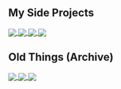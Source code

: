 

## My Side Projects

<a href="https://github.com/GKerfImf/DePuzzle">
  <img align="center" src="https://github-readme-stats.vercel.app/api/pin/?username=GKerfImf&repo=DePuzzle" />
</a>
<a href="https://github.com/GKerfImf/rustgrad">
  <img align="center" src="https://github-readme-stats.vercel.app/api/pin/?username=GKerfImf&repo=rustgrad" />
</a>
<a href="https://github.com/GKerfImf/Coq-O">
  <img align="center" src="https://github-readme-stats.vercel.app/api/pin/?username=GKerfImf&repo=Coq-O" />
</a>
<a href="https://github.com/GKerfImf/Satisfiability-Theory-in-Coq">
  <img align="center" src="https://github-readme-stats.vercel.app/api/pin/?username=GKerfImf&repo=Satisfiability-Theory-in-Coq" />
</a>

## Old Things (Archive) 
<a href="https://github.com/GKerfImf/ProjectEuler">
  <img align="center" src="https://github-readme-stats.vercel.app/api/pin/?username=GKerfImf&repo=ProjectEuler" />
</a>
<a href="https://github.com/GKerfImf/PDE-to-Canonical-Form">
  <img align="center" src="https://github-readme-stats.vercel.app/api/pin/?username=GKerfImf&repo=PDE-to-Canonical-Form" />
</a>
<a href="https://github.com/GKerfImf/homework">
  <img align="center" src="https://github-readme-stats.vercel.app/api/pin/?username=GKerfImf&repo=homework" />
</a>


<!--
**GKerfImf/GKerfImf** is a ✨ _special_ ✨ repository because its `README.md` (this file) appears on your GitHub profile.

Here are some ideas to get you started:

- 🔭 I’m currently working on ...
- 🌱 I’m currently learning ...
- 👯 I’m looking to collaborate on ...
- 🤔 I’m looking for help with ...
- 💬 Ask me about ...
- 📫 How to reach me: ...
- 😄 Pronouns: ...
- ⚡ Fun fact: ...
-->
